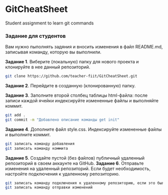 # GitCheatSheet

Student assignment to learn git commands

### Задание для студентов

Вам нужно пыполнять задяния и вносить изменения в файл README.md, записывая команду, которую вы выполнили.

**Задание 1**. Виберите (локальную) папку для нового проекта и клонируйте в нее данный репозиторий.

```sh
git clone https://github.com/teacher-fiit/GitCheatSheet.git
```

**Задание 2**. Перейдите в созданную (клонированную) папку.

**Задание 3**. Заполните второй столбец таблицы html-файла: после записи каждой ячейки индексируйте измененные файлы и выполняйте коммит.

```sh
git add .
git commit -m "Добавлено описание команды get init"
```

**Задание 4**. Дополните файл style.css. Индексируйте измененные файлы и выполните коммит.

```sh
git записать команду добавления
git записать команду коммита
```

**Задание 5**. Создайте пустой (без файлов) публичный удаленный репозиторий в своем аккаунте на GitHub.
**Задание 6**. Отправьте изменения на удаленный репозиторий. Если будет необходимость, настройте подключения к удаленному репозиторию.

```sh
git записать команду подключения к удаленному репозиторию, если это было необходимо
git записать команду отправки изменений
```
